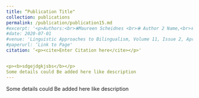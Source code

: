 ```yaml
---
title: “Publication Title"
collection: publications
permalink: /publication/publication15.md
#excerpt: '<p>Authors:<br>⦿Maureen Scheidnes <br>⦿ Author 2 Name,<br>⦿ Author 3 Name.</p>’ 
#date: 2020-07-01
#venue: 'Linguistic Approaches to Bilingualism, Volume 11, Issue 2, April 2021 (pages 259-288)'
#paperurl: ‘Link to Page'
citation: ‘<p><cite>Enter Citation here</cite></p>'


<p><b>sdgejdgkjsbs</b></p>
Some details could Be added here like description
---
```



Some details could Be added here like description

